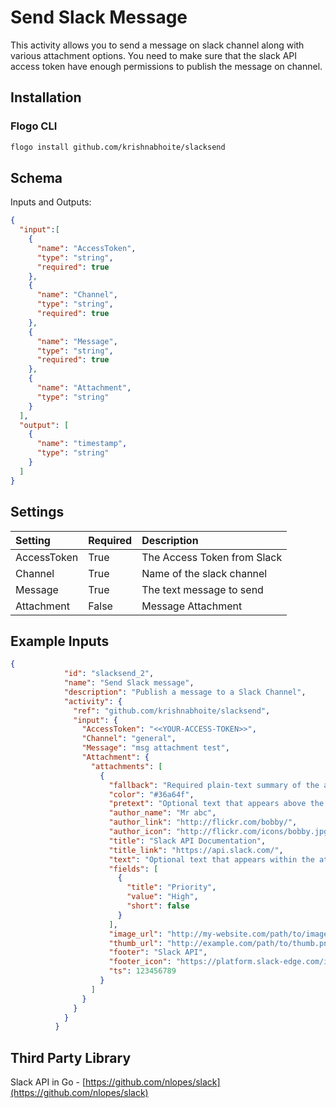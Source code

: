# Send Slack Message
This activity allows you to send a message on slack channel along with various attachment options. 
You need to make sure that the slack API access token have enough permissions to publish the message on channel.

## Installation
### Flogo CLI
```bash
flogo install github.com/krishnabhoite/slacksend
```

## Schema
Inputs and Outputs:

```json
{
  "input":[
    {
      "name": "AccessToken",
      "type": "string",
      "required": true
    },
    {
      "name": "Channel",
      "type": "string",
      "required": true
    },
    {
      "name": "Message",
      "type": "string",
      "required": true
    },
    {
      "name": "Attachment",
      "type": "string"
    }
  ],
  "output": [
    {
      "name": "timestamp",
      "type": "string"
    }
  ]
}
```

## Settings
| Setting     | Required | Description |
|:------------|:---------|:------------|
| AccessToken  | True     | The Access Token from Slack |
| Channel       | True     | Name of the slack channel |
| Message     | True     | The text message to send |
| Attachment     | False     | Message Attachment |

## Example Inputs
```json
{
            "id": "slacksend_2",
            "name": "Send Slack message",
            "description": "Publish a message to a Slack Channel",
            "activity": {
              "ref": "github.com/krishnabhoite/slacksend",
              "input": {
                "AccessToken": "<<YOUR-ACCESS-TOKEN>>",
                "Channel": "general",
                "Message": "msg attachment test",
                "Attachment": {
                  "attachments": [
                    {
                      "fallback": "Required plain-text summary of the attachment.",
                      "color": "#36a64f",
                      "pretext": "Optional text that appears above the attachment block",
                      "author_name": "Mr abc",
                      "author_link": "http://flickr.com/bobby/",
                      "author_icon": "http://flickr.com/icons/bobby.jpg",
                      "title": "Slack API Documentation",
                      "title_link": "https://api.slack.com/",
                      "text": "Optional text that appears within the attachment",
                      "fields": [
                        {
                          "title": "Priority",
                          "value": "High",
                          "short": false
                        }
                      ],
                      "image_url": "http://my-website.com/path/to/image.jpg",
                      "thumb_url": "http://example.com/path/to/thumb.png",
                      "footer": "Slack API",
                      "footer_icon": "https://platform.slack-edge.com/img/default_application_icon.png",
                      "ts": 123456789
                    }
                  ]
                }
              }
            }
          }
```

## Third Party Library
Slack API in Go - [https://github.com/nlopes/slack](https://github.com/nlopes/slack)
